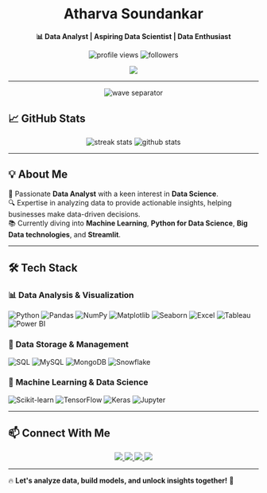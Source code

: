 <h1 align="center">Atharva Soundankar</h1>
<p align="center">
  <strong>📊 Data Analyst | Aspiring Data Scientist | Data Enthusiast</strong>
</p>

<p align="center">
  <img src="https://komarev.com/ghpvc/?username=mercydeez&label=Profile%20Views&color=0e75b6&style=flat" alt="profile views" />
  <img src="https://img.shields.io/github/followers/mercydeez?label=Followers&style=social" alt="followers" />
</p>

<p align="center">
  <img src="https://readme-typing-svg.herokuapp.com?size=26&color=4CAF50&center=true&vCenter=true&width=700&lines=Welcome+to+my+GitHub+profile!;Data+Analysis+%7C+ML+%7C+Power+BI+%7C+Python+%7C+Gen+AI;Let's+explore+data+and+innovate+together!" />
</p>

---

<p align="center">
  <img src="https://user-images.githubusercontent.com/82956523/115120761-28a80b80-9fc4-11eb-8c16-9e624e9b6e7c.png" alt="wave separator">
</p>

## 📈 GitHub Stats  
<p align="center">
  <img src="https://github-readme-streak-stats.herokuapp.com/?user=mercydeez&theme=tokyonight" alt="streak stats" />
  <img src="https://github-readme-stats.vercel.app/api?username=mercydeez&show_icons=true&theme=tokyonight" alt="github stats" />
</p>

---

## 💡 About Me  
💼 Passionate **Data Analyst** with a keen interest in **Data Science**.  
🔍 Expertise in analyzing data to provide actionable insights, helping businesses make data-driven decisions.  
📚 Currently diving into **Machine Learning**, **Python for Data Science**, **Big Data technologies**, and **Streamlit**.

---

## 🛠 Tech Stack  

### 📊 **Data Analysis & Visualization**  
![Python](https://img.shields.io/badge/Python-3776AB?style=for-the-badge&logo=python&logoColor=white) ![Pandas](https://img.shields.io/badge/Pandas-150458?style=for-the-badge&logo=pandas&logoColor=white) ![NumPy](https://img.shields.io/badge/NumPy-013243?style=for-the-badge&logo=numpy&logoColor=white) ![Matplotlib](https://img.shields.io/badge/Matplotlib-003B57?style=for-the-badge&logo=matplotlib&logoColor=white) ![Seaborn](https://img.shields.io/badge/Seaborn-9E8C80?style=for-the-badge&logo=seaborn&logoColor=white) ![Excel](https://img.shields.io/badge/Excel-217346?style=for-the-badge&logo=microsoft-excel&logoColor=white) ![Tableau](https://img.shields.io/badge/Tableau-E97627?style=for-the-badge&logo=tableau&logoColor=white) ![Power BI](https://img.shields.io/badge/Power%20BI-F2C811?style=for-the-badge&logo=powerbi&logoColor=black)

### 💾 **Data Storage & Management**  
![SQL](https://img.shields.io/badge/SQL-4479A1?style=for-the-badge&logo=sqlite&logoColor=white) ![MySQL](https://img.shields.io/badge/MySQL-4479A1?style=for-the-badge&logo=mysql&logoColor=white) ![MongoDB](https://img.shields.io/badge/MongoDB-47A248?style=for-the-badge&logo=mongodb&logoColor=white) ![Snowflake](https://img.shields.io/badge/Snowflake-00A9E0?style=for-the-badge&logo=snowflake&logoColor=white)

### 🧠 **Machine Learning & Data Science**  
![Scikit-learn](https://img.shields.io/badge/Scikit_learn-F7931E?style=for-the-badge&logo=scikit-learn&logoColor=white) ![TensorFlow](https://img.shields.io/badge/TensorFlow-FF6F00?style=for-the-badge&logo=tensorflow&logoColor=white) ![Keras](https://img.shields.io/badge/Keras-D00000?style=for-the-badge&logo=keras&logoColor=white) ![Jupyter](https://img.shields.io/badge/Jupyter-F37626?style=for-the-badge&logo=jupyter&logoColor=white)

---

## 📫 Connect With Me  

<p align="center">
  <a href="https://www.linkedin.com/in/atharva-soundankar/" target="_blank" rel="noopener noreferrer">
    <img src="https://img.shields.io/badge/-LinkedIn-0A66C2?style=for-the-badge&logo=linkedin&logoColor=white">
  </a>
  <a href="https://x.com/Atharva3895" target="_blank" rel="noopener noreferrer">
    <img src="https://img.shields.io/badge/-Twitter-1D9BF0?style=for-the-badge&logo=twitter&logoColor=white">
  </a>
  <a href="mailto:atharva3895@gmail.com" target="_blank" rel="noopener noreferrer">
    <img src="https://img.shields.io/badge/-Email-EA4335?style=for-the-badge&logo=gmail&logoColor=white">
  </a>
  <a href="https://asoundankar.netlify.app/" target="_blank" rel="noopener noreferrer">
    <img src="https://img.shields.io/badge/-Portfolio-00C7B7?style=for-the-badge&logo=netlify&logoColor=white">
  </a>
</p>

---

🔥 **Let's analyze data, build models, and unlock insights together!** 🚀

